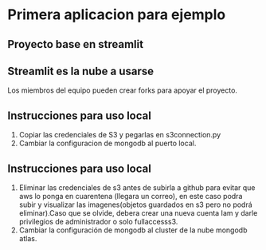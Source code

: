 # Primera aplicacion para  ejemplo
## Proyecto base en streamlit 
## Streamlit es la nube a usarse
Los miembros del equipo pueden  crear forks  para apoyar el proyecto.
## Instrucciones para uso local 
1) Copiar las credenciales de S3   y pegarlas en s3connection.py
2) Cambiar la configuracion de mongodb al puerto local.
 
## Instrucciones para uso local 
1) Eliminar las credenciales de s3 antes de subirla a github  para evitar que aws lo ponga en cuarentena (llegara un  correo), en este caso podra subir y visualizar las imagenes(objetos guardados en s3 pero no podrá eliminar).Caso que se olvide, debera crear una nueva cuenta  Iam  y darle privilegios de administrador o solo fullaccesss3. 
2) Cambiar la configuración  de mongodb al cluster de la nube mongodb atlas.


